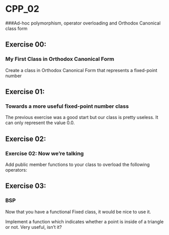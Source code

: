 # CPP_02
###Ad-hoc polymorphism, operator overloading and Orthodox Canonical class form


## Exercise 00:
### My First Class in Orthodox Canonical Form
Create a class in Orthodox Canonical Form that represents a fixed-point number

## Exercise 01:
### Towards a more useful fixed-point number class
The previous exercise was a good start but our class is pretty useless. It can only
represent the value 0.0.

## Exercise 02:
### Exercise 02: Now we’re talking
Add public member functions to your class to overload the following operators:

## Exercise 03:
### BSP
Now that you have a functional Fixed class, it would be nice to use it.

Implement a function which indicates whether a point is inside of a triangle or not.
Very useful, isn’t it?
